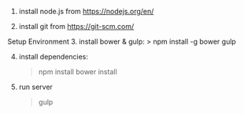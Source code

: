 1. install node.js from https://nodejs.org/en/

2. install git from https://git-scm.com/


Setup Environment
3. install bower & gulp: 
	> npm install -g bower gulp

4. install dependencies:
	> npm install
	> bower install

5. run server
	> gulp